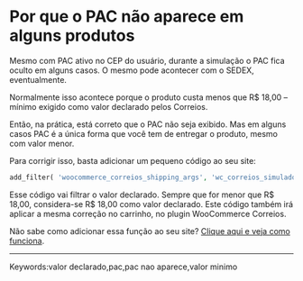 # Por que o PAC não aparece em alguns produtos

Mesmo com PAC ativo no CEP do usuário, durante a simulação o PAC fica oculto em alguns casos. O mesmo pode acontecer com o SEDEX, eventualmente.  

Normalmente isso acontece porque o produto custa menos que R$ 18,00 – mínimo exigido como valor declarado pelos Correios.

Então, na prática, está correto que o PAC não seja exibido. Mas em alguns casos PAC é a única forma que você tem de entregar o produto, mesmo com valor menor.

Para corrigir isso, basta adicionar um pequeno código ao seu site:

```php
add_filter( 'woocommerce_correios_shipping_args', 'wc_correios_simulador_declared_value' ); function wc_correios_simulador_declared_value( $args ) { if ( 18 > $args['nVlValorDeclarado'] ) { $args['nVlValorDeclarado'] = 18; } return $args; }
```

Esse código vai filtrar o valor declarado. Sempre que for menor que R$ 18,00, considera-se R$ 18,00 como valor declarado. Este código também irá aplicar a mesma correção no carrinho, no plugin WooCommerce Correios.

Não sabe como adicionar essa função ao seu site? [Clique aqui e veja como funciona](https://ajuda.fernandoacosta.net/article/show/65676-como-adicionar-codigos-php-no-wordpress-precisa-ser-no-functions-php).

___

Keywords:valor declarado,pac,pac nao aparece,valor minimo